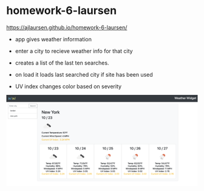 # homework-6-laursen

https://ajlaursen.github.io/homework-6-laursen/

* app gives weather information 

* enter a city to recieve weather info for that city

* creates a list of the last ten searches.

* on load it loads last searched city if site has been used

* UV index changes color based on severity

![screenshot](assets/screenshot.png)
